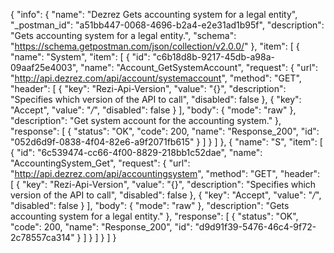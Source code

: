 {
  "info": {
    "name": "Dezrez Gets accounting system for a legal entity",
    "_postman_id": "a51bb447-0068-4696-b2a4-e2e31ad1b95f",
    "description": "Gets accounting system for a legal entity.",
    "schema": "https://schema.getpostman.com/json/collection/v2.0.0/"
  },
  "item": [
    {
      "name": "System",
      "item": [
        {
          "id": "c6b18d8b-9217-45db-a98a-09aaf25e4003",
          "name": "Account_GetSystemAccount",
          "request": {
            "url": "http://api.dezrez.com/api/account/systemaccount",
            "method": "GET",
            "header": [
              {
                "key": "Rezi-Api-Version",
                "value": "{}",
                "description": "Specifies which version of the API to call",
                "disabled": false
              },
              {
                "key": "Accept",
                "value": "*/*",
                "disabled": false
              }
            ],
            "body": {
              "mode": "raw"
            },
            "description": "Get system account for the accounting system."
          },
          "response": [
            {
              "status": "OK",
              "code": 200,
              "name": "Response_200",
              "id": "052d6d9f-0838-4f04-82e6-a9f2071fb615"
            }
          ]
        }
      ]
    },
    {
      "name": "S",
      "item": [
        {
          "id": "6c539474-cc66-4f00-8829-218bb1c52dae",
          "name": "AccountingSystem_Get",
          "request": {
            "url": "http://api.dezrez.com/api/accountingsystem",
            "method": "GET",
            "header": [
              {
                "key": "Rezi-Api-Version",
                "value": "{}",
                "description": "Specifies which version of the API to call",
                "disabled": false
              },
              {
                "key": "Accept",
                "value": "*/*",
                "disabled": false
              }
            ],
            "body": {
              "mode": "raw"
            },
            "description": "Gets accounting system for a legal entity."
          },
          "response": [
            {
              "status": "OK",
              "code": 200,
              "name": "Response_200",
              "id": "d9d91f39-5476-46c4-9f72-2c78557ca314"
            }
          ]
        }
      ]
    }
  ]
}
